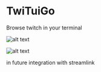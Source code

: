 # TwiTuiGo
Browse twitch in your terminal

![alt text](https://i.imgur.com/8PNGBxj.png)

![alt text](https://i.imgur.com/g6aIk0L.png)


in future integration with streamlink 